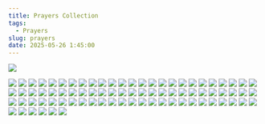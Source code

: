 ```yaml
---
title: Prayers Collection
tags:
  - Prayers
slug: prayers
date: 2025-05-26 1:45:00
---
```

![](Dua's/IMG-20250414-WA0015.jpg)

![](Dua's/IMG-20250130-WA0008.jpg)
![](Dua's/Screenshot_2024-12-05-13-52-33-245_com.google.android.googlequicksearchbox.jpg)
![](Dua's/IMG-20241227-WA0037.jpg)
![](Dua's/Screenshot_2025-02-05-11-01-09-659_com.instagram.android.jpg)
![](Dua's/IMG_20250305_063528.jpg)
![](Dua's/IMG-20241227-WA0030.jpg)
![](Dua's/Screenshot_2025-02-27-16-07-52-754_com.google.android.googlequicksearchbox.jpg)
![](Dua's/IMG-20241227-WA0042.jpg)
![](Dua's/IMG-20250111-WA0014.jpg)
![](Dua's/Screenshot_2024-12-08-18-22-28-719_com.google.android.googlequicksearchbox.jpg)
![](Dua's/IMG-20241227-WA0039.jpg)
![](Dua's/IMG-20250109-WA0004.jpg)
![](Dua's/IMG-20241227-WA0028.jpg)
![](Dua's/IMG-20241227-WA0021.jpg)
![](Dua's/IMG-20241130-WA0017.jpg)
![](Dua's/Screenshot_2024-12-05-22-39-23-026_com.android.chrome.jpg)
![](Dua's/Screenshot_2024-11-20-22-46-33-793_com.google.android.youtube.jpg)
![](Dua's/Screenshot_2025-02-27-16-08-10-181_com.google.android.googlequicksearchbox.jpg)
![](Dua's/Screenshot_2024-12-08-18-16-43-796_com.google.android.googlequicksearchbox.jpg)
![](Dua's/IMG_20250125_152655.jpg)
![](Dua's/Screenshot_2024-11-23-21-21-37-234_com.google.android.googlequicksearchbox.jpg)
![](Dua's/Screenshot_2024-12-08-18-26-04-700_com.google.android.googlequicksearchbox.jpg)
![](Dua's/IMG-20241227-WA0038.jpg)
![](Dua's/IMG-20241227-WA0031.jpg)
![](Dua's/IMG-20241227-WA0036.jpg)
![](Dua's/Screenshot_2024-12-08-18-26-56-526_com.google.android.googlequicksearchbox.jpg)
![](Dua's/Screenshot_2024-12-08-18-21-36-623_com.google.android.googlequicksearchbox.jpg)
![](Dua's/Screenshot_2024-11-27-15-59-25-648_com.google.android.googlequicksearchbox.jpg)
![](Dua's/Screenshot_2025-01-08-16-28-33-183_com.whatsapp.jpg)
![](Dua's/IMG_20250122_161643.jpg)
![](Dua's/Screenshot_2024-12-08-10-40-43-454_com.google.android.googlequicksearchbox.jpg)
![](Dua's/Screenshot_2024-12-08-18-28-19-420_com.google.android.googlequicksearchbox.jpg)
![](Dua's/Screenshot_2024-12-09-00-50-35-298_com.google.android.googlequicksearchbox.jpg)
![](Dua's/IMG-20241227-WA0020.jpg)
![](Dua's/Screenshot_2025-04-13-00-57-32-580_com.google.android.youtube.jpg)
![](Dua's/IMG-20241130-WA0018.jpg)
![](Dua's/IMG-20241227-WA0029.jpg)
![](Dua's/Screenshot_2024-12-08-18-26-39-743_com.google.android.googlequicksearchbox.jpg)
![](Dua's/IMG_20250406_123332.jpg)
![](Dua's/IMG_20250125_152816.jpg)
![](Dua's/Screenshot_2024-10-26-00-22-00-644_com.android.chrome.jpg)
![](Dua's/Screenshot_2025-02-27-16-08-34-488_com.google.android.googlequicksearchbox.jpg)
![](Dua's/Screenshot_2024-11-25-20-37-40-290_com.google.android.googlequicksearchbox.jpg)
![](Dua's/Screenshot_2024-11-03-09-22-43-532_com.google.android.youtube.jpg)
![](Dua's/IMG_20241201_154133.jpg)
![](Dua's/IMG-20250117-WA0029.jpg)
![](Dua's/IMG-20250111-WA0000.jpg)
![](Dua's/Screenshot_2024-12-05-14-25-36-959_com.google.android.googlequicksearchbox.jpg)
![](Dua's/Screenshot_2024-12-08-18-16-59-059_com.google.android.googlequicksearchbox.jpg)
![](Dua's/Screenshot_2024-12-08-18-16-29-256_com.google.android.googlequicksearchbox.jpg)
![](Dua's/IMG-20241227-WA0040.jpg)
![](Dua's/Screenshot_2024-12-08-18-21-01-773_com.google.android.googlequicksearchbox.jpg)
![](Dua's/IMG_20250305_063523.jpg)
![](Dua's/IMG-20241227-WA0035.jpg)
![](Dua's/Screenshot_2024-11-25-20-12-31-572_com.google.android.youtube.jpg)
![](Dua's/IMG-20241227-WA0032.jpg)
![](Dua's/IMG-20250117-WA0044.jpg)
![](Dua's/Screenshot_2025-03-10-00-24-47-656_com.whatsapp.jpg)
![](Dua's/Screenshot_2025-02-27-16-08-47-151_com.google.android.googlequicksearchbox.jpg)
![](Dua's/IMG_20250125_152924.jpg)
![](Dua's/Screenshot_2024-12-08-18-16-12-336_com.google.android.googlequicksearchbox.jpg)
![](Dua's/Screenshot_2024-11-20-22-50-36-229_com.google.android.youtube.jpg)
![](Dua's/Screenshot_2024-12-08-18-17-50-990_com.google.android.googlequicksearchbox.jpg)
![](Dua's/Screenshot_2024-12-08-18-17-21-231_com.google.android.googlequicksearchbox.jpg)
![](Dua's/Screenshot_2024-12-08-18-25-48-253_com.google.android.googlequicksearchbox.jpg)
![](Dua's/IMG_20241201_154100.jpg)
![](Dua's/Screenshot_2024-12-08-18-27-07-913_com.google.android.googlequicksearchbox.jpg)
![](Dua's/Screenshot_2025-02-05-00-45-11-192_com.instagram.android.jpg)
![](Dua's/Screenshot_2024-10-13-22-03-02-755_com.google.android.youtube.jpg)
![](Dua's/Screenshot_2024-12-08-18-17-39-236_com.google.android.googlequicksearchbox.jpg)
![](Dua's/Screenshot_2024-11-28-01-39-32-621_com.google.android.googlequicksearchbox.jpg)
![](Dua's/Screenshot_2024-12-08-18-26-18-772_com.google.android.googlequicksearchbox.jpg)
![](Dua's/Screenshot_2024-11-25-20-12-56-019_com.google.android.youtube.jpg)
![](Dua's/IMG_20250406_123325.jpg)
![](Dua's/IMG_20250125_152635.jpg)
![](Dua's/Screenshot_2025-03-14-00-05-06-287_com.whatsapp.jpg)
![](Dua's/Screenshot_2025-02-07-06-59-45-392_com.instagram.android.jpg)
![](Dua's/IMG-20241227-WA0033.jpg)
![](Dua's/IMG-20250302-WA0000.jpg)
![](Dua's/IMG_20250125_152834.jpg)
![](Dua's/IMG-20241227-WA0041.jpg)
